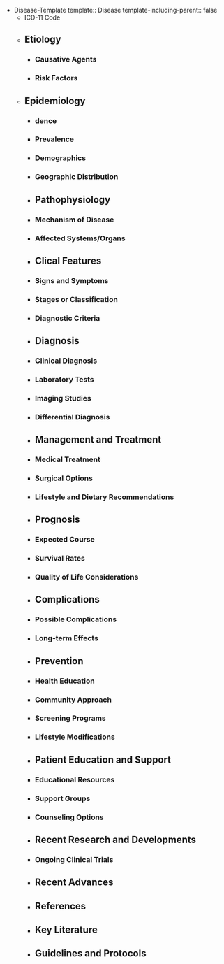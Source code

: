 - Disease-Template
  template:: Disease
  template-including-parent:: false
	- ICD-11 Code
	- ## Etiology
		- ### Causative Agents
		- ### Risk Factors
	- ## Epidemiology
		- ### dence
		- ### Prevalence
		- ### Demographics
		- ### Geographic Distribution
		- ## Pathophysiology
		- ### Mechanism of Disease
		- ### Affected Systems/Organs
		- ## Clical Features
		- ### Signs and Symptoms
		- ### Stages or Classification
		- ### Diagnostic Criteria
		- ## Diagnosis
		- ### Clinical Diagnosis
		- ### Laboratory Tests
		- ### Imaging Studies
		- ### Differential Diagnosis
		- ## Management and Treatment
		- ### Medical Treatment
		- ### Surgical Options
		- ### Lifestyle and Dietary Recommendations
		- ## Prognosis
		- ### Expected Course
		- ### Survival Rates
		- ### Quality of Life Considerations
		- ## Complications
		- ### Possible Complications
		- ### Long-term Effects
		- ## Prevention
		- ### Health Education
		- ### Community Approach
		- ### Screening Programs
		- ### Lifestyle Modifications
		- ## Patient Education and Support
		- ### Educational Resources
		- ### Support Groups
		- ### Counseling Options
		- ## Recent Research and Developments
		- ### Ongoing Clinical Trials
		- ## Recent Advances
		- ## References
		- ## Key Literature
		- ## Guidelines and Protocols